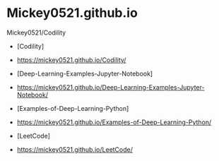 # Mickey0521.github.io

Mickey0521/Codility
- [Codility] 
- https://mickey0521.github.io/Codility/

- [Deep-Learning-Examples-Jupyter-Notebook] 
- https://mickey0521.github.io/Deep-Learning-Examples-Jupyter-Notebook/

- [Examples-of-Deep-Learning-Python] 
- https://mickey0521.github.io/Examples-of-Deep-Learning-Python/

- [LeetCode] 
- https://mickey0521.github.io/LeetCode/

